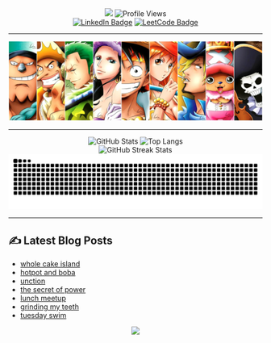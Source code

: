 <div id="header" align="center">
  <img src="https://capsule-render.vercel.app/api?text=Hi,%20I'm%20Stephen&animation=fadeIn&type=waving&color=gradient&customColorList=6&height=150&fontSize=50&fontAlignY=30&stroke=FFFFFF&strokeWidth=1&fontColor=222288"/>
  <img src="https://komarev.com/ghpvc/?username=chspur&style=for-the-badge&color=222288" alt="Profile Views"/>
  <br>
  <a href="https://www.linkedin.com/in/stw51924"><img src="https://img.shields.io/badge/linkedin-%230077B5.svg?style=for-the-badge&logo=linkedin&logoColor=white" alt="LinkedIn Badge"/></a>
  <a href="https://leetcode.com/u/chspur/"><img src="https://img.shields.io/badge/LeetCode-000000?style=for-the-badge&logo=LeetCode&logoColor=#d16c06" alt="LeetCode Badge"/></a>
</div>

<div align="center">
  <hr>
  <img src="strawhats.webp"/>
  <hr>
  <picture>
    <source media="(prefers-color-scheme: dark)" srcset="https://github-readme-stats-chspurs-projects.vercel.app/api?username=chspur&show_icons=true&theme=tokyonight"/>
    <source media="(prefers-color-scheme: light)" srcset="https://github-readme-stats-chspurs-projects.vercel.app/api?username=chspur&show_icons=true&theme=buefy"/>
    <img alt="GitHub Stats" src="https://github-readme-stats-chspurs-projects.vercel.app/api?username=chspur&show_icons=true&theme=buefy"/>
  </picture>
  <picture>
    <source media="(prefers-color-scheme: dark)" srcset="https://github-readme-stats-chspurs-projects.vercel.app/api/top-langs/?username=chspur&layout=compact&theme=tokyonight"/>
    <source media="(prefers-color-scheme: light)" srcset="https://github-readme-stats-chspurs-projects.vercel.app/api/top-langs/?username=chspur&layout=compact&theme=buefy"/>
    <img alt="Top Langs" src="https://github-readme-stats-chspurs-projects.vercel.app/api/top-langs/?username=chspur&layout=compact&theme=buefy"/>
  </picture>
  <br>
  <picture>
    <source media="(prefers-color-scheme: dark)" srcset="https://github-readme-streak-stats-chspurs-projects.vercel.app?user=chspur&theme=tokyonight"/>
    <source media="(prefers-color-scheme: light)" srcset="https://github-readme-streak-stats-chspurs-projects.vercel.app?user=chspur&theme=buefy"/>
    <img alt="GitHub Streak Stats" src="https://github-readme-streak-stats-chspurs-projects.vercel.app?user=chspur&theme=buefy"/>
  </picture>
  <picture>
    <source media="(prefers-color-scheme: dark)" srcset="https://github.com/chspur/chspur/blob/output/github-contribution-grid-snake-dark.svg?palette=github-dark"/>
    <source media="(prefers-color-scheme: light)" srcset="https://github.com/chspur/chspur/blob/output/github-contribution-grid-snake.svg"/>
    <img alt="GitHub Contributions Snake" src="https://github.com/chspur/chspur/blob/output/github-contribution-grid-snake.svg"/>
  </picture>
  <hr>
</div>

## :writing_hand: Latest Blog Posts
<!-- BLOG-POST-LIST:START -->
- [whole cake island](https://blog.swang.cloud/2025/01/27/whole-cake-island/)
- [hotpot and boba](https://blog.swang.cloud/2025/01/26/hotpot-and-boba/)
- [unction](https://blog.swang.cloud/2025/01/25/unction/)
- [the secret of power](https://blog.swang.cloud/2025/01/24/the-secret-of-power/)
- [lunch meetup](https://blog.swang.cloud/2025/01/23/lunch-meetup/)
- [grinding my teeth](https://blog.swang.cloud/2025/01/22/grinding-my-teeth/)
- [tuesday swim](https://blog.swang.cloud/2025/01/21/tuesday-swim/)
<!-- BLOG-POST-LIST:END -->

<div id="footer" align="center">
  <img src="https://capsule-render.vercel.app/api?&type=waving&color=gradient&customColorList=6&height=100&section=footer"/>
</div>
